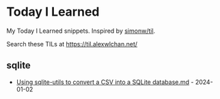 # Today I Learned

My Today I Learned snippets. Inspired by [simonw/til](https://github.com/simonw/til).

Search these TILs at https://til.alexwlchan.net/

<!-- [[[cog
import frontmatter
import os
import re

import cog

for d in sorted(os.listdir(".")):
    if not os.path.isdir(d) or d.startswith("."):
        continue

    cog.outl(f"\n## {d}\n")

    for f in os.listdir(d):
        if not f.endswith(".md"):
            continue

        fm = frontmatter.load(os.path.join(d, f))
        date = fm['date'].split()[0]
        assert re.match(r'^[0-9]{4}-[0-9]{2}-[0-9]{2}$', date), f

        cog.outl(f'- <a href="https://github.com/alexwlchan/til/blob/main/{d}/{f}">{f}</a> - {date}')
  

]]]-->

## sqlite

- <a href="https://github.com/alexwlchan/til/blob/main/sqlite/Using sqlite-utils to convert a CSV into a SQLite database.md">Using sqlite-utils to convert a CSV into a SQLite database.md</a> - 2024-01-02
<!-- [[[end]]] (checksum: 82bf72399bda9a2d6cf0d8357e9d6e02) -->
